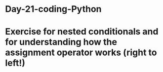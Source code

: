 # Day-21-coding-Python
# Exercise for nested conditionals and for understanding how the assignment operator works (right to left!)
